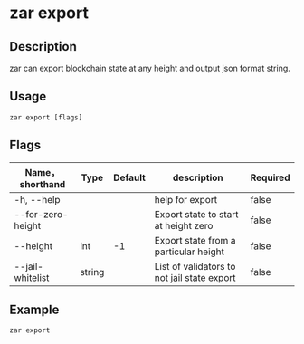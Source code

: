 # zar export

## Description

zar can export blockchain state at any height and output json format string.

## Usage

```shell
zar export [flags]
```

## Flags

| Name，shorthand      | Type  | Default| description                                 | Required  |
| ----------------- | ------ | ------ | ------------------------------------------- | -------- |
| -h, --help        |        |        | help for export                          | false   |
| --for-zero-height |        |        | Export state to start at height zero   | false   |
| --height          | int    | -1     | Export state from a particular height   | false  |
| --jail-whitelist  | string |        | List of validators to not jail state export| false  |

## Example

`zar export`
